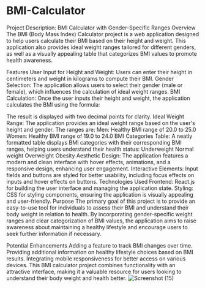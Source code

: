 # BMI-Calculator
Project Description: BMI Calculator with Gender-Specific Ranges
Overview
The BMI (Body Mass Index) Calculator project is a web application designed to help users calculate their BMI based on their height and weight. This application also provides ideal weight ranges tailored for different genders, as well as a visually appealing table that categorizes BMI values to promote health awareness.

Features
User Input for Height and Weight: Users can enter their height in centimeters and weight in kilograms to compute their BMI.
Gender Selection: The application allows users to select their gender (male or female), which influences the calculation of ideal weight ranges.
BMI Calculation: Once the user inputs their height and weight, the application calculates the BMI using the formula:

The result is displayed with two decimal points for clarity.
Ideal Weight Range: The application provides an ideal weight range based on the user's height and gender. The ranges are:
Men: Healthy BMI range of 20.0 to 25.0
Women: Healthy BMI range of 19.0 to 24.0
BMI Categories Table: A neatly formatted table displays BMI categories with their corresponding BMI ranges, helping users understand their health status:
Underweight
Normal weight
Overweight
Obesity
Aesthetic Design: The application features a modern and clean interface with hover effects, animations, and a responsive design, enhancing user engagement.
Interactive Elements: Input fields and buttons are styled for better usability, including focus effects on inputs and hover effects on buttons.
Technologies Used
Frontend: React.js for building the user interface and managing the application state.
Styling: CSS for styling components, ensuring the application is visually appealing and user-friendly.
Purpose
The primary goal of this project is to provide an easy-to-use tool for individuals to assess their BMI and understand their body weight in relation to health. By incorporating gender-specific weight ranges and clear categorization of BMI values, the application aims to raise awareness about maintaining a healthy lifestyle and encourage users to seek further information if necessary.

Potential Enhancements
Adding a feature to track BMI changes over time.
Providing additional information on healthy lifestyle choices based on BMI results.
Integrating mobile responsiveness for better access on various devices.
This BMI calculator project combines functionality with an attractive interface, making it a valuable resource for users looking to understand their body weight and health better.
![Screenshot (15)](https://github.com/user-attachments/assets/bbc7255d-0ced-402b-a0db-bc6db94466c0)
